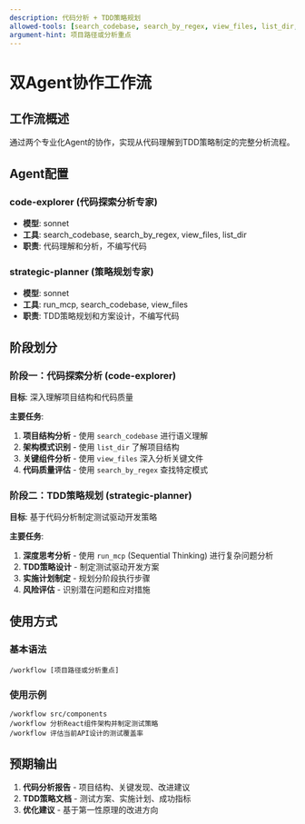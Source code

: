 ```yaml
---
description: 代码分析 + TDD策略规划
allowed-tools: [search_codebase, search_by_regex, view_files, list_dir, run_mcp]
argument-hint: 项目路径或分析重点
---
```


# 双Agent协作工作流

## 工作流概述
通过两个专业化Agent的协作，实现从代码理解到TDD策略制定的完整分析流程。

## Agent配置

### code-explorer (代码探索分析专家)
- **模型**: sonnet
- **工具**: search_codebase, search_by_regex, view_files, list_dir
- **职责**: 代码理解和分析，不编写代码

### strategic-planner (策略规划专家)
- **模型**: sonnet  
- **工具**: run_mcp, search_codebase, view_files
- **职责**: TDD策略规划和方案设计，不编写代码

## 阶段划分

### 阶段一：代码探索分析 (code-explorer)
**目标**: 深入理解项目结构和代码质量

**主要任务**:
1. **项目结构分析** - 使用 `search_codebase` 进行语义理解
2. **架构模式识别** - 使用 `list_dir` 了解项目结构
3. **关键组件分析** - 使用 `view_files` 深入分析关键文件
4. **代码质量评估** - 使用 `search_by_regex` 查找特定模式

### 阶段二：TDD策略规划 (strategic-planner)
**目标**: 基于代码分析制定测试驱动开发策略

**主要任务**:
1. **深度思考分析** - 使用 `run_mcp` (Sequential Thinking) 进行复杂问题分析
2. **TDD策略设计** - 制定测试驱动开发方案
3. **实施计划制定** - 规划分阶段执行步骤
4. **风险评估** - 识别潜在问题和应对措施

## 使用方式

### 基本语法
```
/workflow [项目路径或分析重点]
```

### 使用示例
```
/workflow src/components
/workflow 分析React组件架构并制定测试策略
/workflow 评估当前API设计的测试覆盖率
```

## 预期输出
1. **代码分析报告** - 项目结构、关键发现、改进建议
2. **TDD策略文档** - 测试方案、实施计划、成功指标
3. **优化建议** - 基于第一性原理的改进方向